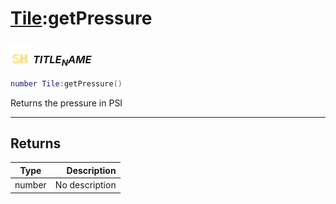 # [Tile](../tile/README.md):getPressure

### <img src="../../.gitbook/assets/shared.png" width="32" height="32" /> $TITLE_NAME$

```lua
number Tile:getPressure()
```

Returns the pressure in PSI<br>

-----------------
## Returns

| Type   | Description |
| ------ | ----------: |
| number | No description |
